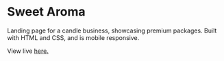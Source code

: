 # Sweet Aroma

Landing page for a candle business, showcasing premium packages. Built with HTML and CSS, and is mobile responsive.

View live <a href="https://sweetaroma.netlify.app/" target="_blank">here.</a>
